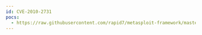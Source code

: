 ```yaml
---
id: CVE-2010-2731
pocs:
  - https://raw.githubusercontent.com/rapid7/metasploit-framework/master/modules/auxiliary/admin/http/iis_auth_bypass.rb
---
```

